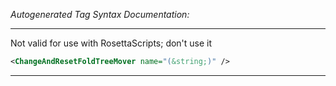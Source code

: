 <!-- THIS IS AN AUTOGENERATED FILE: Don't edit it directly, instead change the schema definition in the code itself. -->

_Autogenerated Tag Syntax Documentation:_

---
Not valid for use with RosettaScripts; don't use it

```xml
<ChangeAndResetFoldTreeMover name="(&string;)" />
```



---
